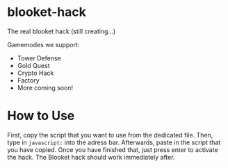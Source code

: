 # blooket-hack
The real blooket hack (still creating...)

Gamemodes we support:
- Tower Defense
- Gold Quest
- Crypto Hack
- Factory
- More coming soon!


# How to Use
First, copy the script that you want to use from the dedicated file.
Then, type in `javascript:` into the adress bar. 
Afterwards, paste in the script that you have copied.
Once you have finished that, just press enter to activate the hack.
The Blooket hack should work immediately after.
